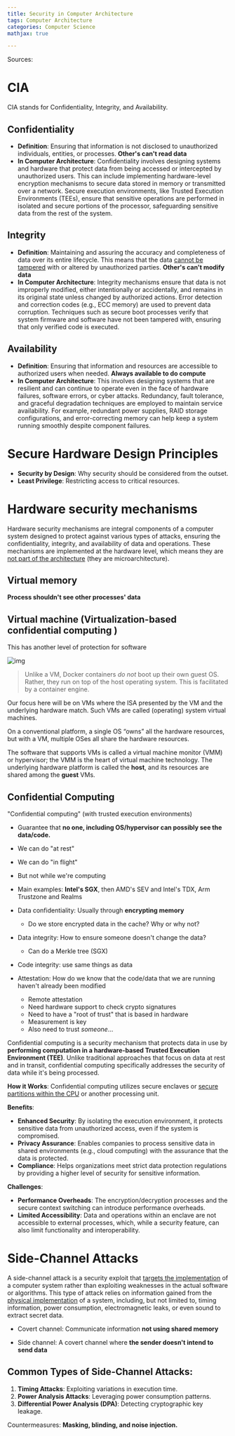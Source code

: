 ```yaml
---
title: Security in Computer Architecture
tags: Computer Architecture
categories: Computer Science
mathjax: true

---
```


Sources:

<!--more-->

# CIA

CIA stands for Confidentiality, Integrity, and Availability. 

## Confidentiality

- **Definition**: Ensuring that information is not disclosed to unauthorized individuals, entities, or processes. **Other's can't read data**
- **In Computer Architecture**: Confidentiality involves designing systems and hardware that protect data from being accessed or intercepted by unauthorized users. This can include implementing hardware-level encryption mechanisms to secure data stored in memory or transmitted over a network. Secure execution environments, like Trusted Execution Environments (TEEs), ensure that sensitive operations are performed in isolated and secure portions of the processor, safeguarding sensitive data from the rest of the system.

## Integrity

- **Definition**: Maintaining and assuring the accuracy and completeness of data over its entire lifecycle. This means that the data <u>cannot be tampered</u> with or altered by unauthorized parties. **Other's can't modify data**
- **In Computer Architecture**: Integrity mechanisms ensure that data is not improperly modified, either intentionally or accidentally, and remains in its original state unless changed by authorized actions. Error detection and correction codes (e.g., ECC memory) are used to prevent data corruption. Techniques such as secure boot processes verify that system firmware and software have not been tampered with, ensuring that only verified code is executed.

## Availability

- **Definition**: Ensuring that information and resources are accessible to authorized users when needed. **Always available to do compute**
- **In Computer Architecture**: This involves designing systems that are resilient and can continue to operate even in the face of hardware failures, software errors, or cyber attacks. Redundancy, fault tolerance, and graceful degradation techniques are employed to maintain service availability. For example, redundant power supplies, RAID storage configurations, and error-correcting memory can help keep a system running smoothly despite component failures.

# Secure Hardware Design Principles 

- **Security by Design**: Why security should be considered from the outset. 
- **Least Privilege**: Restricting access to critical resources. 

# Hardware security mechanisms

Hardware security mechanisms are integral components of a computer  system designed to protect against various types of attacks, ensuring the confidentiality, integrity, and availability of data and operations. These mechanisms are implemented at the hardware level, which means they are <u>not part of the architecture</u> (they are microarchitecture).

## Virtual memory

**Process shouldn't see other processes' data** 



## Virtual machine (Virtualization-based confidential computing )

This has another level of protection for software 

![img](https://miro.medium.com/v2/0*Jae4bJGtSEV-dn1i.png)

> Unlike a VM, Docker containers *do not* boot up their own guest OS. Rather, they run on top of the host operating system. This is facilitated by a container engine.



Our focus here will be on VMs where the ISA presented by the VM and the underlying hardware match. Such VMs are called (operating) system virtual machines.

On a conventional platform, a single OS “owns” all the hardware resources, but with a VM, multiple OSes all share the hardware resources.

The software that supports VMs is called a virtual machine monitor (VMM) or hypervisor; the VMM is the heart of virtual machine technology. The underlying hardware platform is called the **host**, and its resources are shared among the **guest** VMs.

## Confidential Computing

"Confidential computing" (with trusted execution environments) 

- Guarantee that **no one, including OS/hypervisor can possibly see the data/code.** 
- We can do "at rest" 
- We can do "in flight" 
- But not while we're computing 

- Main examples: **Intel's SGX**, then AMD's SEV and Intel's TDX, Arm Trustzone and Realms 

- Data confidentiality: Usually through **encrypting memory** 

  - Do we store encrypted data in the cache? Why or why not? 

- Data integrity: How to ensure someone doesn't change the data? 

  - Can do a Merkle tree (SGX) 

- Code integrity: use same things as data 

- Attestation: How do we know that the code/data that we are running haven't already been modified 

  - Remote attestation 
  - Need hardware support to check crypto signatures 
  - Need to have a "root of trust" that is based in hardware 
  - Measurement is key 
  - Also need to trust *someone*… 

  

Confidential computing is a security mechanism that protects data in use by **performing computation in a hardware-based Trusted Execution  Environment (TEE)**. Unlike traditional approaches that focus on data at  rest and in transit, confidential computing specifically addresses the  security of data while it's being processed.

**How it Works**: Confidential computing utilizes secure enclaves or <u>secure partitions within the CPU</u> or another processing unit. 

**Benefits**:

- **Enhanced Security**: By isolating the execution environment, it protects sensitive data from unauthorized access, even if the system is compromised.
- **Privacy Assurance**: Enables companies to process sensitive data in shared environments (e.g., cloud computing) with the assurance that the data is protected.
- **Compliance**: Helps organizations meet strict data protection regulations by providing a higher level of security for sensitive information.

**Challenges**:

- **Performance Overheads**: The encryption/decryption processes and the secure context switching can introduce performance overheads.
- **Limited Accessibility**: Data and operations within an enclave are not accessible to external processes, which, while a security feature, can also limit functionality and interoperability.

# Side-Channel Attacks

A side-channel attack is a security exploit that <u>targets the implementation</u> of a computer system rather than exploiting weaknesses in the actual software or algorithms. This type of attack relies on  information gained from the <u>physical implementation</u> of a system,  including, but not limited to, timing information, power consumption,  electromagnetic leaks, or even sound to extract secret data.





- Covert channel: Communicate information **not using shared memory** 

- Side channel: A covert channel where **the sender doesn't intend to send data** 

  

## Common Types of Side-Channel Attacks:

1. **Timing Attacks**: Exploiting variations in execution time. 
2. **Power Analysis Attacks**: Leveraging power consumption patterns. 
3. **Differential Power Analysis (DPA)**: Detecting cryptographic key leakage. 



Countermeasures: **Masking, blinding, and noise injection.** 
